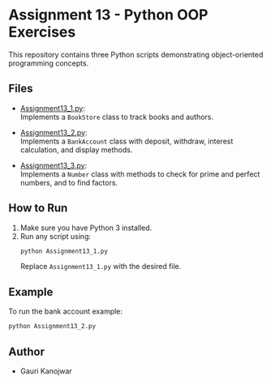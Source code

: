 # Assignment 13 - Python OOP Exercises

This repository contains three Python scripts demonstrating object-oriented programming concepts.

## Files

- [Assignment13_1.py](Assignment13_1.py):  
  Implements a `BookStore` class to track books and authors.

- [Assignment13_2.py](Assignment13_2.py):  
  Implements a `BankAccount` class with deposit, withdraw, interest calculation, and display methods.

- [Assignment13_3.py](Assignment13_3.py):  
  Implements a `Number` class with methods to check for prime and perfect numbers, and to find factors.

## How to Run

1. Make sure you have Python 3 installed.
2. Run any script using:
   ```sh
   python Assignment13_1.py
   ```
   Replace `Assignment13_1.py` with the desired file.

## Example

To run the bank account example:
```sh
python Assignment13_2.py
```

## Author

- Gauri Kanojwar
